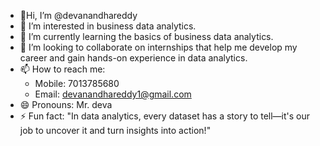 - 👋Hi, I’m @devanandhareddy
- 👀 I’m interested in business data analytics.  
- 🌱 I’m currently learning the basics of business data analytics.  
- 💞️ I’m looking to collaborate on internships that help me develop my career and gain hands-on experience in data analytics.  
- 📫 How to reach me:  
  - Mobile: 7013785680  
  - Email: devanandhareddy1@gmail.com  
- 😄 Pronouns: Mr. deva 
- ⚡ Fun fact: "In data analytics, every dataset has a story to tell—it's our job to uncover it and turn insights into action!"  

<!---
devanandhareddy/devanandhareddy is a ✨ special ✨ repository because its `README.md` (this file) appears on your GitHub profile.
You can click the Preview link to take a look at your changes.
--->

